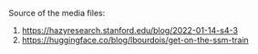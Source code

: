 Source of the media files:

1. https://hazyresearch.stanford.edu/blog/2022-01-14-s4-3
2. https://huggingface.co/blog/lbourdois/get-on-the-ssm-train


